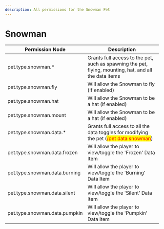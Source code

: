 ```yaml
---
description: All permissions for the Snowman Pet
---
```


# Snowman
| Permission Node        | Description                                                                                            |
| - | - |
| pet.type.snowman.* | Grants full access to the pet, such as spawning the pet, flying, mounting, hat, and all the data items |
| pet.type.snowman.fly | Will allow the Snowman to fly (if enabled) |
| pet.type.snowman.hat | Will allow the Snowman to be a hat (if enabled) |
| pet.type.snowman.mount | Will allow the Snowman to be a hat (if enabled) |
| pet.type.snowman.data.* | Grants full access to all the data toggles for modifying the pet (<mark style="color:red;">/pet data snowman</mark>) |
| pet.type.snowman.data.frozen | Will allow the player to view/toggle the 'Frozen' Data Item |
| pet.type.snowman.data.burning | Will allow the player to view/toggle the 'Burning' Data Item |
| pet.type.snowman.data.silent | Will allow the player to view/toggle the 'Silent' Data Item |
| pet.type.snowman.data.pumpkin | Will allow the player to view/toggle the 'Pumpkin' Data Item |

